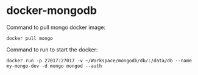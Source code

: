 # docker-mongodb

Command to pull mongo docker image:

```
docker pull mongo
```

Command to run to start the docker:

```
docker run -p 27017:27017 -v ~/Workspace/mongodb/db/:/data/db --name my-mongo-dev -d mongo mongod --auth
```
